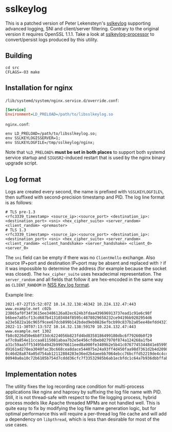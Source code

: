 # sslkeylog
This is a patched version of Peter Lekensteyn's [sslkeylog](https://github.com/Lekensteyn/wireshark-notes/tree/master/src) supporting advanced logging, SNI and client/server filtering.
Contrary to the original version it requires OpenSSL 1.1.1.
Take a look at [sslkeylog-processor](https://github.com/drivenet/sslkeylog-processor) to convert/persist logs produced by this utility.

## Building
```shell
cd src
CFLAGS=-O3 make
```

## Installation for nginx
`/lib/systemd/system/nginx.service.d/override.conf`:
```ini
[Service]
Environment=LD_PRELOAD=/path/to/libsslkeylog.so
```

`nginx.conf`:
```text
env LD_PRELOAD=/path/to/libsslkeylog.so;
env SSLKEYLOGISSERVER=1;
env SSLKEYLOGFILE=/tmp/sslkeylog/nginx;
```
Note that `%LD_PRELOAD%` **must be set in both places** to support both systemd service startup and `SIGUSR2`-induced restart that is used by the nginx binary upgrade script.

## Log format
Logs are created every second, the name is prefixed with `%SSLKEYLOGFILE%`, then suffixed with second-precision timestamp and PID.
The log line format is as follows:
```text
# TLS pre-1.3
<rfc3339_timestamp> <source_ip>:<source_port> <destination_ip>:<destination_port> <sni> <hex_cipher_suite> <server_random> <client_random> <premaster>
# TLS 1.3
<rfc3339_timestamp> <source_ip>:<source_port> <destination_ip>:<destination_port> <sni> <hex_cipher_suite> <server_random> <client_random> <client_handshake> <server_handshake> <client_0> <server_0>
```
The `sni` field can be empty if there was no `ClientHello` exchange. Also source IP+port and destination IP+port may be absent and replaced with `?` if it was impossible to determine the address (for example because the socket was closed).
The `hex_cipher_suite` uses hexadecimal representation.
The `server_random` and all fields that follow it are hex-encoded in the same way as `CLIENT_RANDOM` in [NSS Key log format](https://developer.mozilla.org/en-US/docs/Mozilla/Projects/NSS/Key_Log_Format).

Example line:
```text
2021-07-22T15:52:07Z 10.14.32.138:46342 10.224.132.47:443 www.example.net c02b 23865af0f34f3615ee3486126a82ec624b3fdaa439696913737ead1c91e6c98f b6bee7a85cf13cd687b413103484f8595c4878029658232ce9419bb9202954d6 a23e5822a16c965f9cee67dcb899b142bded9eb0826efbcb99c837b2a05ee48efdd4327659f3394fcb8e4a9d105dfa48
2022-11-30T07:13:57Z 10.14.32.138:59170 10.224.132.47:443 www.example.net 1302 fb8c0226d50e6b8f33dc6224056b823fd4bd8358186499180dbc6f79260b0f29 af7c0a854e11ccaa8115081abaa7b2e5e456cfdbeb027970f874a124268a1fb4 a31c59aa5ff53495b4942b99976611eed8a900fe3409b2e5b41c0767745344841e85995da0b056afae1df4050f9e787a d9161ad278ea3040fac3bc668cea8dace544075e24a93ff4d450faa98d7361d2b4d20981ea3a25c3a573271f935f12b6 8c46d28a874a05d754ab12112884283e36ed2b4aeebb7064ebcc76bcffd52219de4c4cdf3c1a73747bb518036a4d3165 00940a0a10c72b6105b754d7cddd36cfc7f33532985b6ab1ecbfdc1c64a7b936dbbffab54ac146581294eec49beab7a3
```

## Implementation notes
The utility fixes the log recording race condition for multi-process applications like nginx and haproxy by suffixing the log file name with PID. Still, it is not thread-safe with respect to the file logging process, hybrid process models like Apache threaded MPMs are not handled well. This is quite easy to fix by modifying the log file name generation logic, but for optimal performance this will require a per-thread log file cache and will add a dependency on `libpthread`, which is less than desirable for most of the use cases.
